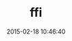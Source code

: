 ---
layout: post
title:  "ffi"
repo:   "ffi/ffi"
date:   2015-02-18 10:46:40
gemurl: http://wiki.github.com/ffi/ffi
---